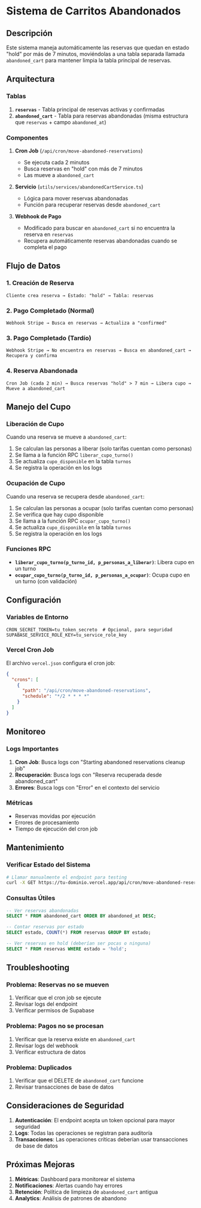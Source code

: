 # Sistema de Carritos Abandonados

## Descripción

Este sistema maneja automáticamente las reservas que quedan en estado "hold" por más de 7 minutos, moviéndolas a una tabla separada llamada `abandoned_cart` para mantener limpia la tabla principal de reservas.

## Arquitectura

### Tablas

1. **`reservas`** - Tabla principal de reservas activas y confirmadas
2. **`abandoned_cart`** - Tabla para reservas abandonadas (misma estructura que `reservas` + campo `abandoned_at`)

### Componentes

1. **Cron Job** (`/api/cron/move-abandoned-reservations`)
   - Se ejecuta cada 2 minutos
   - Busca reservas en "hold" con más de 7 minutos
   - Las mueve a `abandoned_cart`

2. **Servicio** (`utils/services/abandonedCartService.ts`)
   - Lógica para mover reservas abandonadas
   - Función para recuperar reservas desde `abandoned_cart`

3. **Webhook de Pago**
   - Modificado para buscar en `abandoned_cart` si no encuentra la reserva en `reservas`
   - Recupera automáticamente reservas abandonadas cuando se completa el pago

## Flujo de Datos

### 1. Creación de Reserva

```
Cliente crea reserva → Estado: "hold" → Tabla: reservas
```

### 2. Pago Completado (Normal)

```
Webhook Stripe → Busca en reservas → Actualiza a "confirmed"
```

### 3. Pago Completado (Tardío)

```
Webhook Stripe → No encuentra en reservas → Busca en abandoned_cart → Recupera y confirma
```

### 4. Reserva Abandonada

```
Cron Job (cada 2 min) → Busca reservas "hold" > 7 min → Libera cupo → Mueve a abandoned_cart
```

## Manejo del Cupo

### Liberación de Cupo
Cuando una reserva se mueve a `abandoned_cart`:
1. Se calculan las personas a liberar (solo tarifas cuentan como personas)
2. Se llama a la función RPC `liberar_cupo_turno()`
3. Se actualiza `cupo_disponible` en la tabla `turnos`
4. Se registra la operación en los logs

### Ocupación de Cupo
Cuando una reserva se recupera desde `abandoned_cart`:
1. Se calculan las personas a ocupar (solo tarifas cuentan como personas)
2. Se verifica que hay cupo disponible
3. Se llama a la función RPC `ocupar_cupo_turno()`
4. Se actualiza `cupo_disponible` en la tabla `turnos`
5. Se registra la operación en los logs

### Funciones RPC
- **`liberar_cupo_turno(p_turno_id, p_personas_a_liberar)`**: Libera cupo en un turno
- **`ocupar_cupo_turno(p_turno_id, p_personas_a_ocupar)`**: Ocupa cupo en un turno (con validación)

## Configuración

### Variables de Entorno

```env
CRON_SECRET_TOKEN=tu_token_secreto  # Opcional, para seguridad
SUPABASE_SERVICE_ROLE_KEY=tu_service_role_key
```

### Vercel Cron Job

El archivo `vercel.json` configura el cron job:

```json
{
  "crons": [
    {
      "path": "/api/cron/move-abandoned-reservations",
      "schedule": "*/2 * * * *"
    }
  ]
}
```

## Monitoreo

### Logs Importantes

1. **Cron Job**: Busca logs con "Starting abandoned reservations cleanup job"
2. **Recuperación**: Busca logs con "Reserva recuperada desde abandoned_cart"
3. **Errores**: Busca logs con "Error" en el contexto del servicio

### Métricas

- Reservas movidas por ejecución
- Errores de procesamiento
- Tiempo de ejecución del cron job

## Mantenimiento

### Verificar Estado del Sistema

```bash
# Llamar manualmente el endpoint para testing
curl -X GET https://tu-dominio.vercel.app/api/cron/move-abandoned-reservations
```

### Consultas Útiles

```sql
-- Ver reservas abandonadas
SELECT * FROM abandoned_cart ORDER BY abandoned_at DESC;

-- Contar reservas por estado
SELECT estado, COUNT(*) FROM reservas GROUP BY estado;

-- Ver reservas en hold (deberían ser pocas o ninguna)
SELECT * FROM reservas WHERE estado = 'hold';
```

## Troubleshooting

### Problema: Reservas no se mueven

1. Verificar que el cron job se ejecute
2. Revisar logs del endpoint
3. Verificar permisos de Supabase

### Problema: Pagos no se procesan

1. Verificar que la reserva existe en `abandoned_cart`
2. Revisar logs del webhook
3. Verificar estructura de datos

### Problema: Duplicados

1. Verificar que el DELETE de `abandoned_cart` funcione
2. Revisar transacciones de base de datos

## Consideraciones de Seguridad

1. **Autenticación**: El endpoint acepta un token opcional para mayor seguridad
2. **Logs**: Todas las operaciones se registran para auditoría
3. **Transacciones**: Las operaciones críticas deberían usar transacciones de base de datos

## Próximas Mejoras

1. **Métricas**: Dashboard para monitorear el sistema
2. **Notificaciones**: Alertas cuando hay errores
3. **Retención**: Política de limpieza de `abandoned_cart` antigua
4. **Analytics**: Análisis de patrones de abandono
